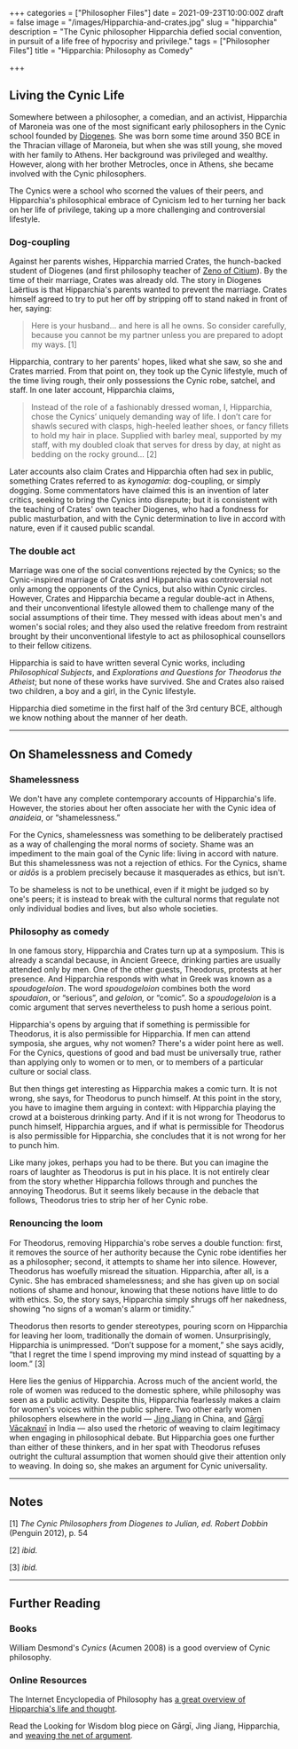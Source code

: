 +++
categories = ["Philosopher Files"]
date = 2021-09-23T10:00:00Z
draft = false
image = "/images/Hipparchia-and-crates.jpg"
slug = "hipparchia"
description = "The Cynic philosopher Hipparchia defied social convention, in pursuit of a life free of hypocrisy and privilege."
tags = ["Philosopher Files"]
title = "Hipparchia: Philosophy as Comedy"

+++


## **Living the Cynic Life**

Somewhere between a philosopher, a comedian, and an activist, Hipparchia of Maroneia was one of the most significant early philosophers in the Cynic school founded by [Diogenes](/diogenes). She was born some time around 350 BCE in the Thracian village of Maroneia, but when she was still young, she moved with her family to Athens. Her background was privileged and wealthy. However, along with her brother Metrocles, once in Athens, she became involved with the Cynic philosophers.

The Cynics were a school who scorned the values of their peers, and Hipparchia's philosophical embrace of Cynicism led to her turning her back on her life of privilege, taking up a more challenging and controversial lifestyle.

### Dog-coupling

Against her parents wishes, Hipparchia married Crates, the hunch-backed student of Diogenes (and first philosophy teacher of [Zeno of Citium](/zeno-of-citium/)). By the time of their marriage, Crates was already old. The story in Diogenes Laërtius is that Hipparchia's parents wanted to prevent the marriage. Crates himself agreed to try to put her off by stripping off to stand naked in front of her, saying:

> Here is your husband... and here is all he owns. So consider carefully, because you cannot be my partner unless you are prepared to adopt my ways. [1]

Hipparchia, contrary to her parents' hopes, liked what she saw, so she and Crates married. From that point on, they took up the Cynic lifestyle, much of the time living rough, their only possessions the Cynic robe, satchel, and staff. In one later account, Hipparchia claims,

> Instead of the role of a fashionably dressed woman, I, Hipparchia, chose the Cynics’ uniquely demanding way of life. I don’t care for shawls secured with clasps, high-heeled leather shoes, or fancy fillets to hold my hair in place. Supplied with barley meal, supported by my staff, with my doubled cloak that serves for dress by day, at night as bedding on the rocky ground... [2]

Later accounts also claim Crates and Hipparchia often had sex in public, something Crates referred to as _kynogamia_: dog-coupling, or simply dogging. Some commentators have claimed this is an invention of later critics, seeking to bring the Cynics into disrepute; but it is consistent with the teaching of Crates' own teacher Diogenes, who had a fondness for public masturbation, and with the Cynic determination to live in accord with nature, even if it caused public scandal.

### The double act

Marriage was one of the social conventions rejected by the Cynics; so the Cynic-inspired marriage of Crates and Hipparchia was controversial not only among the opponents of the Cynics, but also within Cynic circles. However, Crates and Hipparchia became a regular double-act in Athens, and their unconventional lifestyle allowed them to challenge many of the social assumptions of their time. They messed with ideas about men's and women's social roles; and they also used the relative freedom from restraint brought by their unconventional lifestyle to act as philosophical counsellors to their fellow citizens.

Hipparchia is said to have written  several Cynic works, including _Philosophical Subjects_, and _Explorations and Questions for Theodorus the Atheist_; but none of these works have survived. She and Crates also raised two children, a boy and a girl, in the Cynic lifestyle.

Hipparchia died sometime in the first half of the 3rd century BCE, although we know nothing about the manner of her death.

---

## **On Shamelessness and Comedy**

### **Shamelessness**

We don't have any complete contemporary accounts of Hipparchia's life. However, the stories about her often associate her with the Cynic idea of _anaideia_, or “shamelessness.”

For the Cynics, shamelessness was something to be deliberately practised as a way of challenging the moral norms of society. Shame was an impediment to the main goal of the Cynic life: living in accord with nature. But this shamelessness was not a rejection of ethics. For the Cynics, shame or _aidōs_ is a problem precisely because it masquerades as ethics, but isn't.

To be shameless is not to be unethical, even if it might be judged so by one's peers; it is instead to break with the cultural norms that regulate not only individual bodies and lives, but also whole societies.

### Philosophy as comedy

In one famous story, Hipparchia and Crates turn up at a symposium. This is already a scandal because, in Ancient Greece, drinking parties are usually attended only by men. One of the other guests, Theodorus, protests at her presence. And Hipparchia responds with what in Greek was known as a _spoudogeloion_. The word  _spoudogeloion_ combines both the word _spoudaion_, or “serious”, and _geloion,_ or “comic”. So a _spoudogeloion_ is a comic argument that serves nevertheless to push home a serious point.

Hipparchia's opens by arguing that if something is permissible for Theodorus, it is also permissible for Hipparchia. If men can attend symposia, she argues, why not women? There's a wider point here as well. For the Cynics, questions of good and bad must be universally true, rather than applying only to women or to men, or to members of a particular culture or social class.

But then things get interesting as Hipparchia makes a comic turn. It is not wrong, she says, for Theodorus to punch himself. At this point in the story, you have to imagine them arguing in context: with Hipparchia playing the crowd at a boisterous drinking party. And if it is not wrong for Theodorus to punch himself, Hipparchia argues,  and if what is permissible for Theodorus is also permissible for Hipparchia, she concludes that it is not wrong for her to punch him.

Like many jokes, perhaps you had to be there. But you can imagine the roars of laughter as Theodorus is put in his place. It is not entirely clear from the story whether Hipparchia follows through and punches the annoying Theodorus. But it seems likely because in the debacle that follows, Theodorus tries to strip her of her Cynic robe.

### Renouncing the loom

For Theodorus, removing Hipparchia's robe serves a double function: first, it removes the source of her authority because the Cynic robe identifies her as a philosopher; second, it attempts to shame her into silence. However, Theodorus has woefully misread the situation. Hipparchia, after all, is a Cynic. She has embraced shamelessness; and she has given up on social notions of shame and honour, knowing that these notions have little to do with ethics. So, the story says, Hipparchia simply shrugs off her nakedness, showing “no signs of a woman's alarm or timidity.”

Theodorus then resorts to gender stereotypes, pouring scorn on Hipparchia for leaving her loom, traditionally the domain of women. Unsurprisingly, Hipparchia is unimpressed. “Don’t suppose for a moment,” she says acidly, “that I regret the time I spend improving my mind instead of squatting by a loom.” [3]

Here lies the genius of Hipparchia. Across much of the ancient world, the role of women was reduced to the domestic sphere, while philosophy was seen as a public activity. Despite this, Hipparchia fearlessly makes a claim for women's voices within the public sphere. Two other early women philosophers elsewhere in the world — [Jing Jiang](/jing-jiang) in China, and [Gārgī Vācaknavī](/gargi) in India — also used the rhetoric of weaving to claim legitimacy when engaging in philosophical debate. But Hipparchia goes one further than either of these thinkers, and in her spat with Theodorus refuses outright the cultural assumption that women should give their attention only to weaving. In doing so, she makes an argument for Cynic universality.

---

## Notes

[1] _The Cynic Philosophers from Diogenes to Julian, ed. Robert Dobbin_ (Penguin 2012), p. 54

[2] _ibid._

[3] _ibid._

---

## **Further Reading**

### **Books**

William Desmond's _Cynics_ (Acumen 2008) is a good overview of Cynic philosophy.

### **Online Resources**

The Internet Encyclopedia of Philosophy has [a great overview of Hipparchia's life and thought](https://iep.utm.edu/hipparch/).

Read the Looking for Wisdom blog piece on Gārgī, Jing Jiang, Hipparchia, and [weaving the net of argument](/weaving-the-net/).







